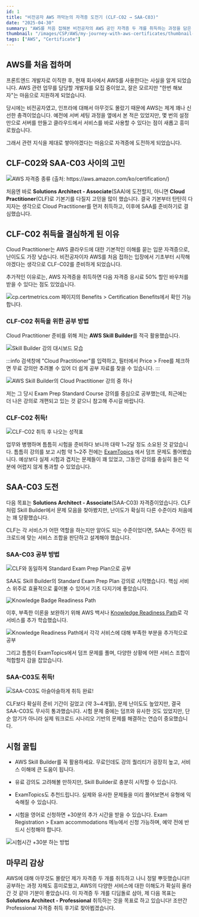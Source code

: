 ```yaml
---
id: 1
title: "비전공자 AWS 까막눈의 자격증 도전기 (CLF-C02 → SAA-C03)"
date: "2025-04-30"
summary: "AWS를 처음 접해본 비전공자의 AWS 공인 자격증 두 개를 취득하는 과정을 담은 포스트 입니다."
thumbnail: "/images/CSP/AWS/my-journey-with-aws-certificates/thumbnail-saa-certificate.png"
tags: ["AWS", "Certificate"]
---
```


## AWS를 처음 접하며

프론트엔드 개발자로 이직한 후, 현재 회사에서 AWS를 사용한다는 사실을 알게 되었습니다. AWS 관련 업무를 담당할 개발자를 모집 중이었고, 잘은 모르지만 "한번 해보자"는 마음으로 지원하게 되었습니다.

당시에는 비전공자였고, 인프라에 대해서 아무것도 몰랐기 때문에 AWS는 제게 꽤나 신선한 충격이었습니다. 예전에 서버 세팅 과정을 옆에서 본 적은 있었지만, 몇 번의 설정만으로 서버를 만들고 클라우드에서 서비스를 바로 사용할 수 있다는 점이 새롭고 흥미로웠습니다.

그래서 관련 지식을 제대로 쌓아야겠다는 마음으로 자격증에 도전하게 되었습니다.

## CLF-C02와 SAA-C03 사이의 고민

![AWS 자격증 종류 (출처: https://aws.amazon.com/ko/certification/)](/images/CSP/AWS/my-journey-with-aws-certificates/b6df0870-623e-4a7d-bf54-a71682926f15-certificate-types.png)

처음엔 바로 **Solutions Architect - Associate**(SAA)에 도전할지, 아니면 **Cloud Practitioner**(CLF)로 기본기를 다질지 고민을 많이 했습니다. 결국 기본부터 탄탄히 다지자는 생각으로 Cloud Practitioner를 먼저 취득하고, 이후에 SAA를 준비하기로 결심했습니다.

## CLF-C02 취득을 결심하게 된 이유

Cloud Practitioner는 AWS 클라우드에 대한 기본적인 이해를 묻는 입문 자격증으로, 난이도도 가장 낮습니다. 비전공자이자 AWS를 처음 접하는 입장에서 기초부터 시작해야겠다는 생각으로 CLF-C02를 준비하게 되었습니다.

추가적인 이유로는, AWS 자격증을 취득하면 다음 자격증 응시료 50% 할인 바우처를 받을 수 있다는 점도 있었습니다.

![cp.certmetrics.com 페이지의 Benefits > Certification Benefits에서 확인 가능합니다.](/images/CSP/AWS/my-journey-with-aws-certificates/56a74e22-97d8-4ded-9e30-1fcc3c9846f7-SCR-20250430-lqql.png)

### CLF-C02 취득을 위한 공부 방법

Cloud Practitioner 준비를 위해 저는 **AWS Skill Builder**를 적극 활용했습니다.

![Skill Builder 강의 대시보드 모습](/images/CSP/AWS/my-journey-with-aws-certificates/2b16e803-7ffd-46b3-8332-05ba24e7eca0-SCR-20250430-luze.png)

:::info
검색창에 "Cloud Practitioner"를 입력하고, 필터에서 Price > Free를 체크하면 무료 강의만 추려볼 수 있어 더 쉽게 공부 자료를 찾을 수 있습니다.
:::

![AWS Skill Builder의 Cloud Practitioner 강의 중 하나](/images/CSP/AWS/my-journey-with-aws-certificates/813bead4-08db-4c45-9577-de53f1c15c16-SCR-20250430-lufu.png)

저는 그 당시 Exam Prep Standard Course 강의를 중심으로 공부했는데, 최근에는 더 나은 강의로 개편되고 있는 것 같으니 참고해 주시길 바랍니다.

### CLF-C02 취득!

![CLF-C02 취득 후 나오는 성적표](/images/CSP/AWS/my-journey-with-aws-certificates/2fec815a-6bae-4a80-910a-2f469bf00205-clf-certificate.png)

업무와 병행하며 틈틈히 시험을 준비하다 보니까 대략 1~2달 정도 소요된 것 같았습니다. 틈틈히 강의를 보고 시험 약 1~2주 전에는 [ExamTopics](https://www.examtopics.com/) 에서 덤프 문제도 풀어봤습니다. 예상보다 실제 시험과 겹치는 문제들이 꽤 있었고, 그동안 강의를 충실히 들은 덕분에 어렵지 않게 통과할 수 있었습니다.

## SAA-C03 도전

다음 목표는 **Solutions Architect - Associate**(SAA-C03) 자격증이었습니다. CLF처럼 Skill Builder에서 문제 모음을 찾아봤지만, 난이도가 확실히 다른 수준이라 처음에는 꽤 당황했습니다.

CLF는 각 서비스가 어떤 역할을 하는지만 알아도 되는 수준이었다면, SAA는 주어진 워크로드에 맞는 서비스 조합을 판단하고 설계해야 했습니다.

### SAA-C03 공부 방법

![CLF와 동일하게 Standard Exam Prep Plan으로 공부](/images/CSP/AWS/my-journey-with-aws-certificates/84daa049-91d3-44ac-b94e-9c5896091497-SCR-20250430-mfyc.png)

SAA도 Skill Builder의 Standard Exam Prep Plan 강의로 시작했습니다. 핵심 서비스 위주로 효율적으로 훑어볼 수 있어서 기초 다지기에 좋았습니다.

![Knowledge Badge Readiness Path](/images/CSP/AWS/my-journey-with-aws-certificates/0cfcc241-029d-49ba-975e-a4a00f5aed8b-SCR-20250430-mhcj.png)

이후, 부족한 이론을 보완하기 위해 AWS 백서나 [Knowledge Readiness Path](https://explore.skillbuilder.aws/learn/learning-plans/1044/plan)로 각 서비스를 추가 학습했습니다.

![Knowledge Readiness Path에서 각각 서비스에 대해 부족한 부분을 추가적으로 공부](/images/CSP/AWS/my-journey-with-aws-certificates/b6e054a3-9136-425f-b7b5-7a63062424ca-SCR-20250430-mhwg.png)

그리고 틈틈이 ExamTopics에서 덤프 문제를 풀며, 다양한 상황에 어떤 서비스 조합이 적합할지 감을 잡았습니다.

### SAA-C03도 취득!

![SAA-C03도 아슬아슬하게 취득 완료!](/images/CSP/AWS/my-journey-with-aws-certificates/db776299-b342-44ff-a1aa-9bcdb41df1ae-saa-certificate.png)

CLF보다 확실히 준비 기간이 길었고 (약 3~4개월), 문제 난이도도 높았지만, 결국 SAA-C03도 무사히 통과했습니다. 시험 문제 중에는 덤프와 유사한 것도 있었지만, 단순 암기가 아니라 실제 워크로드 시나리오 기반의 문제를 해결하는 연습이 중요했습니다.

## 시험 꿀팁

- AWS Skill Builder를 꼭 활용하세요. 무료인데도 강의 퀄리티가 굉장히 높고, 서비스 이해에 큰 도움이 됩니다.

- 유료 강의도 고려해볼 만하지만, Skill Builder로 충분히 시작할 수 있습니다.

- ExamTopics도 추천드립니다. 실제와 유사한 문제들을 미리 풀어보면서 유형에 익숙해질 수 있습니다.

- 시험을 영어로 신청하면 +30분의 추가 시간을 받을 수 있습니다. Exam Registration > Exam accommodations 메뉴에서 신청 가능하며, 예약 전에 반드시 신청해야 합니다.

![시험시간 +30분 하는 방법](/images/CSP/AWS/my-journey-with-aws-certificates/fc092025-49fe-4fdf-9992-460fbcfe3f50-SCR-20250430-mljf.png)

## 마무리 감상

AWS에 대해 아무것도 몰랐던 제가 자격증 두 개를 취득하고 나니 정말 뿌듯했습니다!! 공부하는 과정 자체도 흥미로웠고, AWS의 다양한 서비스에 대한 이해도가 확실히 올라간 것 같아 기분이 좋았습니다. 이 자격증 두 개를 디딤돌로 삼아, 제 다음 목표는 **Solutions Architect - Professional** 취득하는 것을 목표로 하고 있습니다! 조만간 Professional 자격증 취득 후기로 찾아뵙겠습니다.
